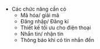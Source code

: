 * Các chức năng cần có 
    - Mã hóa/ giải mã
    - Đăng nhập/ Đăng kí
    - Thiết kế tối ưu cho điện thoại
    - Nhắn tin/ nhận tin
    - Thông báo khi có tin nhắn đến